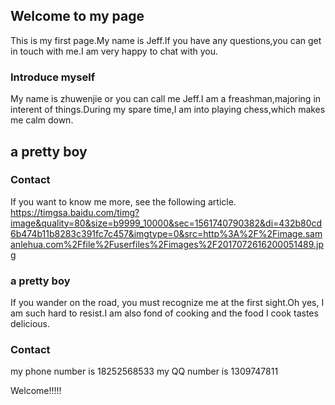 ## Welcome to my page
   
This is my first page.My name is Jeff.If you have any questions,you can get in touch with me.I am very happy to chat with you.

### Introduce myself
My name is zhuwenjie or you can call me Jeff.I am a freashman,majoring in interent of things.During my spare time,I am into playing chess,which makes me calm down.

## a pretty boy
### Contact

If you want to know me more, see the following article.
https://timgsa.baidu.com/timg?image&quality=80&size=b9999_10000&sec=1561740790382&di=432b80cd6b474b11b8283c391fc7c457&imgtype=0&src=http%3A%2F%2Fimage.samanlehua.com%2Ffile%2Fuserfiles%2Fimages%2F2017072616200051489.jpg

### a pretty boy
If you wander on the road, you must recognize me at the first sight.Oh yes, I am such hard to resist.I am also fond of cooking and the food I cook tastes delicious. 

### Contact
my phone number is 18252568533
my QQ number is 1309747811

Welcome!!!!!
